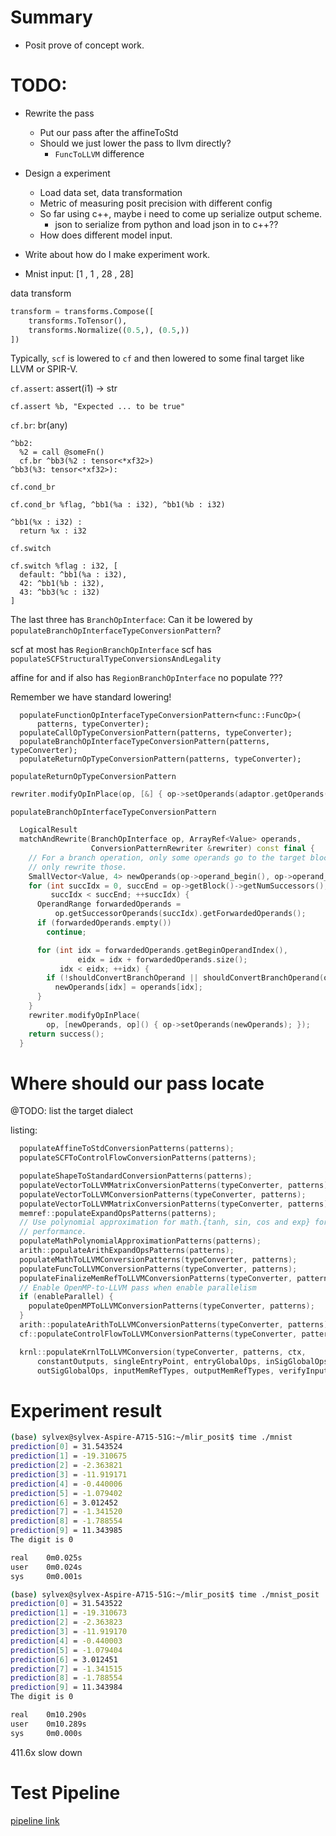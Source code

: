 
# Summary

- Posit prove of concept work.

# TODO:

- Rewrite the pass
	- Put our pass after the affineToStd
	- Should we just lower the pass to llvm directly?
		- `FuncToLLVM` difference
- Design a experiment
	- Load data set, data transformation
	- Metric of measuring posit precision with different config
	- So far using c++, maybe i need to come up serialize output scheme.
		- json to serialize from python and load json in to c++??
	- How does different model input.
- Write about how do I make experiment work.

- Mnist input: [1 , 1 , 28 , 28]

data transform

```python
transform = transforms.Compose([
    transforms.ToTensor(),
    transforms.Normalize((0.5,), (0.5,))
])
```

Typically, `scf` is lowered to `cf` and then lowered to some final target like LLVM or SPIR-V.

`cf.assert`: assert(i1) -> str
```mlir
cf.assert %b, "Expected ... to be true"
```
`cf.br`: br(any)
```mlir
^bb2:
  %2 = call @someFn()
  cf.br ^bb3(%2 : tensor<*xf32>)
^bb3(%3: tensor<*xf32>):
```
`cf.cond_br`
```mlir
cf.cond_br %flag, ^bb1(%a : i32), ^bb1(%b : i32)

^bb1(%x : i32) :
  return %x : i32
```
`cf.switch`
```mlir
cf.switch %flag : i32, [
  default: ^bb1(%a : i32),
  42: ^bb1(%b : i32),
  43: ^bb3(%c : i32)
]
```

The last three has `BranchOpInterface`: Can it be lowered by `populateBranchOpInterfaceTypeConversionPattern`?

scf at most has `RegionBranchOpInterface`
scf has `populateSCFStructuralTypeConversionsAndLegality`

affine for and if also has `RegionBranchOpInterface`
no populate ???

Remember we have standard lowering!
```
  populateFunctionOpInterfaceTypeConversionPattern<func::FuncOp>(
      patterns, typeConverter);
  populateCallOpTypeConversionPattern(patterns, typeConverter);
  populateBranchOpInterfaceTypeConversionPattern(patterns, typeConverter);
  populateReturnOpTypeConversionPattern(patterns, typeConverter);
```

`populateReturnOpTypeConversionPattern`
```cpp
rewriter.modifyOpInPlace(op, [&] { op->setOperands(adaptor.getOperands()); });
```

`populateBranchOpInterfaceTypeConversionPattern`
```cpp
  LogicalResult
  matchAndRewrite(BranchOpInterface op, ArrayRef<Value> operands,
                  ConversionPatternRewriter &rewriter) const final {
    // For a branch operation, only some operands go to the target blocks, so
    // only rewrite those.
    SmallVector<Value, 4> newOperands(op->operand_begin(), op->operand_end());
    for (int succIdx = 0, succEnd = op->getBlock()->getNumSuccessors();
         succIdx < succEnd; ++succIdx) {
      OperandRange forwardedOperands =
          op.getSuccessorOperands(succIdx).getForwardedOperands();
      if (forwardedOperands.empty())
        continue;

      for (int idx = forwardedOperands.getBeginOperandIndex(),
               eidx = idx + forwardedOperands.size();
           idx < eidx; ++idx) {
        if (!shouldConvertBranchOperand || shouldConvertBranchOperand(op, idx))
          newOperands[idx] = operands[idx];
      }
    }
    rewriter.modifyOpInPlace(
        op, [newOperands, op]() { op->setOperands(newOperands); });
    return success();
  }

```

# Where should our pass locate

@TODO: list the target dialect

listing:
```cpp
  populateAffineToStdConversionPatterns(patterns);
  populateSCFToControlFlowConversionPatterns(patterns);

  populateShapeToStandardConversionPatterns(patterns);
  populateVectorToLLVMMatrixConversionPatterns(typeConverter, patterns);
  populateVectorToLLVMConversionPatterns(typeConverter, patterns);
  populateVectorToLLVMMatrixConversionPatterns(typeConverter, patterns);
  memref::populateExpandOpsPatterns(patterns);
  // Use polynomial approximation for math.{tanh, sin, cos and exp} for better
  // performance.
  populateMathPolynomialApproximationPatterns(patterns);
  arith::populateArithExpandOpsPatterns(patterns);
  populateMathToLLVMConversionPatterns(typeConverter, patterns);
  populateFuncToLLVMConversionPatterns(typeConverter, patterns);
  populateFinalizeMemRefToLLVMConversionPatterns(typeConverter, patterns);
  // Enable OpenMP-to-LLVM pass when enable parallelism
  if (enableParallel) {
    populateOpenMPToLLVMConversionPatterns(typeConverter, patterns);
  }
  arith::populateArithToLLVMConversionPatterns(typeConverter, patterns);
  cf::populateControlFlowToLLVMConversionPatterns(typeConverter, patterns);

  krnl::populateKrnlToLLVMConversion(typeConverter, patterns, ctx,
      constantOutputs, singleEntryPoint, entryGlobalOps, inSigGlobalOps,
      outSigGlobalOps, inputMemRefTypes, outputMemRefTypes, verifyInputTensors);

```
# Experiment result

```bash
(base) sylvex@sylvex-Aspire-A715-51G:~/mlir_posit$ time ./mnist
prediction[0] = 31.543524
prediction[1] = -19.310675
prediction[2] = -2.363821
prediction[3] = -11.919171
prediction[4] = -0.440006
prediction[5] = -1.079402
prediction[6] = 3.012452
prediction[7] = -1.341520
prediction[8] = -1.788554
prediction[9] = 11.343985
The digit is 0

real    0m0.025s
user    0m0.024s
sys     0m0.001s

(base) sylvex@sylvex-Aspire-A715-51G:~/mlir_posit$ time ./mnist_posit
prediction[0] = 31.543522
prediction[1] = -19.310673
prediction[2] = -2.363823
prediction[3] = -11.919170
prediction[4] = -0.440003
prediction[5] = -1.079404
prediction[6] = 3.012451
prediction[7] = -1.341515
prediction[8] = -1.788554
prediction[9] = 11.343984
The digit is 0

real    0m10.290s
user    0m10.289s
sys     0m0.000s
```
411.6x slow down

# Test Pipeline

[pipeline link](https://www.onnxmlir.xyz/jenkinx/job/ONNX-MLIR-Pipeline-Docker-Build/Model_20Zoo_20Report/)

